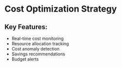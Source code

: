 ﻿# Cost Optimization Strategy

## Key Features:
- Real-time cost monitoring
- Resource allocation tracking
- Cost anomaly detection
- Savings recommendations
- Budget alerts
